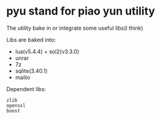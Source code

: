 # pyu stand for piao yun utility

The utility bake in or integrate some useful libs(I think)

Libs are baked into:

- lua(v5.4.4) + sol2(v3.3.0)
- unrar
- 7z
- sqlite(3.40.1)
- mailio

Dependent libs:  

    zlib
    openssl
    boost


